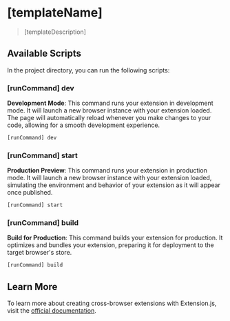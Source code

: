 # [templateName]

> [templateDescription]

## Available Scripts

In the project directory, you can run the following scripts:

### [runCommand] dev

**Development Mode**: This command runs your extension in development mode. It will launch a new browser instance with your extension loaded. The page will automatically reload whenever you make changes to your code, allowing for a smooth development experience.

```bash
[runCommand] dev
```

### [runCommand] start

**Production Preview**: This command runs your extension in production mode. It will launch a new browser instance with your extension loaded, simulating the environment and behavior of your extension as it will appear once published.

```bash
[runCommand] start
```

### [runCommand] build

**Build for Production**: This command builds your extension for production. It optimizes and bundles your extension, preparing it for deployment to the target browser's store.

```bash
[runCommand] build
```

## Learn More

To learn more about creating cross-browser extensions with Extension.js, visit the [official documentation](https://extension.js.org).
